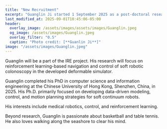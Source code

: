 ```yaml
---
title: "New Recruitment"  
excerpt: "Guanglin Ji started 1 September 2025 as a post-doctoral researcher with the department of Computer Science, University of Copenhagen."
last_modified_at: 2025-09-01T10:45:06-05:00
header:
  overlay_image: /assets/images/assets/images/Guanglin.jpeg
  og_image: /assets/images/Guanglin.jpeg
  overlay_filter: "0.5"
  caption: "Photo credit: [**Guanlin Ji**]"
image: "/assets/images/Guanglin.jpeg"
---
```


Guanglin will be a part of the IRE project. 
His research will focus on reinforcement learning-based navigation and control of soft robotic colonoscopy in the developed deformable simulator. 

Guanglin completed his PhD in computer science and information engineering at the Chinese University of Hong Kong, Shenzhen, China, in 2025. His Ph.D. primarily focused on developing data-driven modeling, control, and motion planning strategies for soft continuum robots. 

His interests include medical robotics, control, and reinforcement learning.

Beyond research, Guanglin is passionate about basketball and table tennis. He also loves walking along the seashore to clear his mind.
